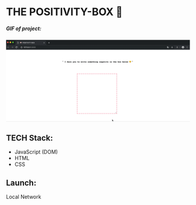 # THE POSITIVITY-BOX 💌

##### GIF of project:

![Alt Text](POSITITVITYBOX.gif)

## TECH Stack:

-   JavaScript (DOM)
-   HTML
-   CSS

## Launch:

Local Network
